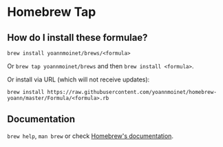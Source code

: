 # Homebrew Tap

## How do I install these formulae?
`brew install yoannmoinet/brews/<formula>`

Or `brew tap yoannmoinet/brews` and then `brew install <formula>`.

Or install via URL (which will not receive updates):

```
brew install https://raw.githubusercontent.com/yoannmoinet/homebrew-yoann/master/Formula/<formula>.rb
```

## Documentation
`brew help`, `man brew` or check [Homebrew's documentation](https://docs.brew.sh).

